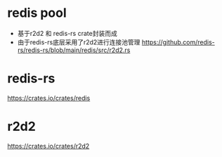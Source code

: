 # redis pool
- 基于r2d2 和 redis-rs crate封装而成
- 由于redis-rs底层采用了r2d2进行连接池管理 https://github.com/redis-rs/redis-rs/blob/main/redis/src/r2d2.rs

# redis-rs
https://crates.io/crates/redis

# r2d2
https://crates.io/crates/r2d2
